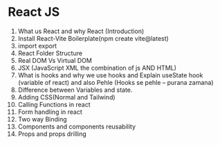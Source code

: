 #  React JS
1. What us React and why React (Introduction)
2. Install React-Vite Boilerplate(npm create vite@latest)
3. import export
4. React Folder Structure 
5. Real DOM Vs Virtual DOM
6. JSX (JavaScript XML the combination of js AND HTML)
7. What is hooks and why we use hooks and Explain useState hook  (variable of react)     and also  Pehle (Hooks se pehle – purana zamana)
8. Difference between Variables and state.
8. Adding CSS(Normal and Tailwind)
9. Calling Functions in react
10. Form handling in react 
11. Two way Binding
12. Components and components reusability
13. Props and props drilling
